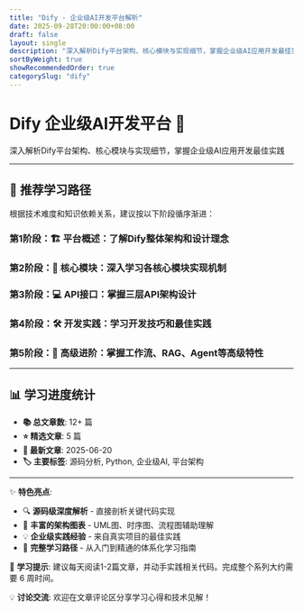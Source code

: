 ```yaml
---
title: "Dify - 企业级AI开发平台解析"
date: 2025-09-28T20:00:00+08:00
draft: false
layout: single
description: "深入解析Dify平台架构、核心模块与实现细节，掌握企业级AI应用开发最佳实践"
sortByWeight: true
showRecommendedOrder: true
categorySlug: "dify"
---
```


# Dify 企业级AI开发平台 🚀

深入解析Dify平台架构、核心模块与实现细节，掌握企业级AI应用开发最佳实践

---

## 🎯 推荐学习路径

根据技术难度和知识依赖关系，建议按以下阶段循序渐进：

### 第1阶段：🏗️ 平台概述：了解Dify整体架构和设计理念
### 第2阶段：🔧 核心模块：深入学习各核心模块实现机制  
### 第3阶段：💻 API接口：掌握三层API架构设计
### 第4阶段：🛠️ 开发实践：学习开发技巧和最佳实践
### 第5阶段：🚀 高级进阶：掌握工作流、RAG、Agent等高级特性

---

## 📊 学习进度统计

- **📚 总文章数**: 12+ 篇
- **⭐ 精选文章**: 5 篇  
- **📅 最新文章**: 2025-06-20
- **🏷️ 主要标签**: 源码分析, Python, 企业级AI, 平台架构

---

✨ **特色亮点**: 
- 🔍 **源码级深度解析** - 直接剖析关键代码实现
- 🎨 **丰富的架构图表** - UML图、时序图、流程图辅助理解
- 💡 **企业级实践经验** - 来自真实项目的最佳实践
- 📝 **完整学习路径** - 从入门到精通的体系化学习指南

📖 **学习提示**: 建议每天阅读1-2篇文章，并动手实践相关代码。完成整个系列大约需要 6 周时间。

💡 **讨论交流**: 欢迎在文章评论区分享学习心得和技术见解！
